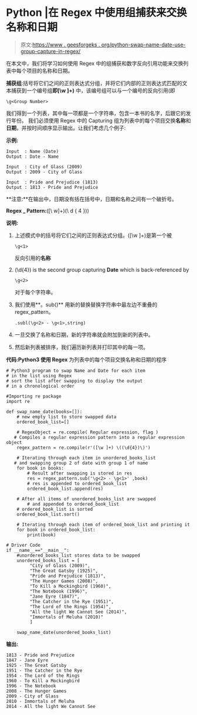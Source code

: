 # Python |在 Regex 中使用组捕获来交换名称和日期

> 原文:[https://www . geesforgeks . org/python-swap-name-date-use-group-capture-in-regex/](https://www.geeksforgeeks.org/python-swap-name-and-date-using-group-capturing-in-regex/)

在本文中，我们将学习如何使用 Regex 中的组捕获和数字反向引用功能来交换列表中每个项目的名称和日期。

**捕获组**:括号将它们之间的正则表达式分组，并将它们内部的正则表达式匹配的文本捕获到一个编号组**即[\w ]+)** 中，该编号组可以与一个编号的反向引用(即

```
\g<Group Number>
```

我们得到一个列表，其中每一项都是一个字符串，包含一本书的名字，后跟它的发行年份。
我们必须使用 Regex 中的 Capturing 组为列表中的每个项目交换**名称**和**日期**，并按时间顺序显示输出。让我们考虑几个例子:

**示例:**

```
Input  : Name (Date) 
Output : Date - Name

Input  : City of Glass (2009) 
Output : 2009 - City of Glass

Input  : Pride and Prejudice (1813)
Output : 1813 - Pride and Prejudice

```

**注意:**在输出中，日期没有括在括号中，日期和名称之间有一个破折号。

**Regex _ Pattern:**([\ w]+)\(\ d { 4 })\)

**说明:**

1.  上述模式中的括号将它们之间的正则表达式分组。([\w ]+)是第一个被

    ```
    \g<1>
    ```

    反向引用的**名称**
2.  (\d{4}) is the second group capturing **Date** which is back-referenced by

    ```
    \g<2>
    ```

    对于每个字符串。

3.  我们使用**。sub()** 用新的替换替换字符串中最左边不重叠的 regex_pattern。

    ```
    .subl(\g<2> - \g<1>,string)
    ```

4.  一旦交换了名称和日期，新的字符串就会附加到新的列表中。
5.  然后新列表被排序，我们遍历新列表并打印其中的每一项。

**代码:Python3 使用 Regex** 为列表中的每个项目交换名称和日期的程序

```
# Python3 program to swap Name and Date for each item
# in the list using Regex
# sort the list after swapping to display the output
# in a chronological order

#Importing re package
import re

def swap_name_date(books=[]):
    # new empty list to store swapped data
    ordered_book_list=[]

    # RegexObject = re.compile( Regular expression, flag )
   # Compiles a regular expression pattern into a regular expression object
    regex_pattern = re.compile(r'([\w ]+) \((\d{4})\)')

    # Iterating through each item in unordered_books_list    
   # and swapping group 2 of date with group 1 of name
    for book in books:
        # Result after swapping is stored in res
        res = regex_pattern.sub('\g<2> - \g<1>' ,book)
        # res is appended to ordered_book_list
        ordered_book_list.append(res)

    # After all items of unordered_books_list are swapped
        # and appended to ordered_book_list
    # ordered_book_list is sorted
    ordered_book_list.sort()

    # Iterating through each item of ordered_book_list and printing it
    for book in ordered_book_list:
        print(book)

# Driver Code
if __name__=="__main__":
    #unordered_books_list stores data to be swapped
    unordered_books_list = [
         "City of Glass (2009)",
         "The Great Gatsby (1925)",
         "Pride and Prejudice (1813)",
         "The Hunger Games (2008)",
         "To Kill a Mockingbird (1960)",
         "The Notebook (1996)",
         "Jane Eyre (1847)",
         "The Catcher in the Rye (1951)",
         "The Lord of the Rings (1954)",
         "All the light We Cannot See (2014)",
         "Immortals of Meluha (2010)"
         ]

    swap_name_date(unordered_books_list)
```

**输出:**

```
1813 - Pride and Prejudice 
1847 - Jane Eyre
1925 - The Great Gatsby
1951 - The Catcher in the Rye
1954 - The Lord of the Rings
1960 - To Kill a Mockingbird
1996 - The Notebook
2008 - The Hunger Games
2009 - City of Glass
2010 - Immortals of Meluha
2014 - All the light We Cannot See

```